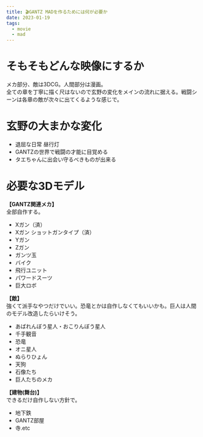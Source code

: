 ```yaml
---
title: 🎬GANTZ MADを作るためには何が必要か
date: 2023-01-19
tags:
  - movie
  - mad
---
```


# そもそもどんな映像にするか
メカ部分、敵は3DCG。人間部分は漫画。  
全ての章を丁寧に描く尺はないので玄野の変化をメインの流れに据える。戦闘シーンは各章の敵が次々に出てくるような感じで。  

# 玄野の大まかな変化
- 退屈な日常 昼行灯
- GANTZの世界で戦闘の才能に目覚める
- タエちゃんに出会い守るべきものが出来る

# 必要な3Dモデル
**【GANTZ関連メカ】**  
全部自作する。  
- Xガン（済）
- Xガン ショットガンタイプ（済）
- Yガン
- Zガン
- ガンツ玉
- バイク
- 飛行ユニット
- パワードスーツ
- 巨大ロボ

**【敵】**  
強くて派手なやつだけでいい。恐竜とかは自作しなくてもいいかも。巨人は人間のモデル改造したらいけそう。
- あばれんぼう星人・おこりんぼう星人
- 千手観音
- 恐竜
- オニ星人
- ぬらりひょん
- 天狗
- 石像たち
- 巨人たちのメカ

**【建物(舞台)】**  
できるだけ自作しない方針で。  
- 地下鉄
- GANTZ部屋
- 寺.etc